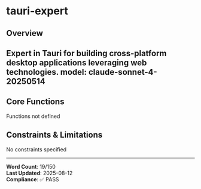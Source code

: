 # tauri-expert

## Overview

Expert in Tauri for building cross-platform desktop applications leveraging web technologies.
model: claude-sonnet-4-20250514
---

## Core Functions

Functions not defined

## Constraints & Limitations

No constraints specified



---
**Word Count**: 19/150  
**Last Updated**: 2025-08-12  
**Compliance**: ✅ PASS